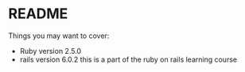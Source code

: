 # README

Things you may want to cover:

- Ruby version 2.5.0
- rails version 6.0.2
  this is a part of the ruby on rails learning course
